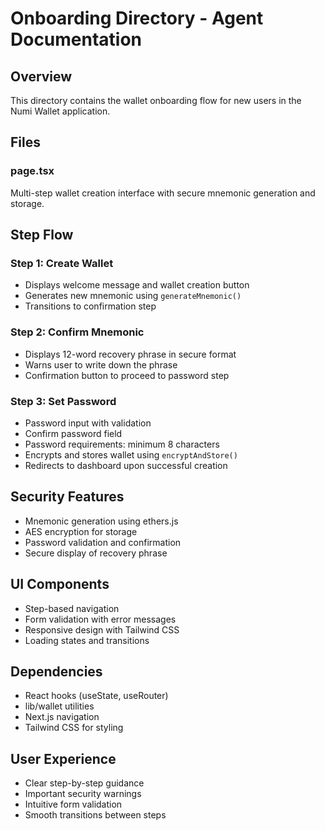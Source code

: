# Onboarding Directory - Agent Documentation

## Overview
This directory contains the wallet onboarding flow for new users in the Numi Wallet application.

## Files

### page.tsx
Multi-step wallet creation interface with secure mnemonic generation and storage.

## Step Flow

### Step 1: Create Wallet
- Displays welcome message and wallet creation button
- Generates new mnemonic using `generateMnemonic()`
- Transitions to confirmation step

### Step 2: Confirm Mnemonic
- Displays 12-word recovery phrase in secure format
- Warns user to write down the phrase
- Confirmation button to proceed to password step

### Step 3: Set Password
- Password input with validation
- Confirm password field
- Password requirements: minimum 8 characters
- Encrypts and stores wallet using `encryptAndStore()`
- Redirects to dashboard upon successful creation

## Security Features
- Mnemonic generation using ethers.js
- AES encryption for storage
- Password validation and confirmation
- Secure display of recovery phrase

## UI Components
- Step-based navigation
- Form validation with error messages
- Responsive design with Tailwind CSS
- Loading states and transitions

## Dependencies
- React hooks (useState, useRouter)
- lib/wallet utilities
- Next.js navigation
- Tailwind CSS for styling

## User Experience
- Clear step-by-step guidance
- Important security warnings
- Intuitive form validation
- Smooth transitions between steps 